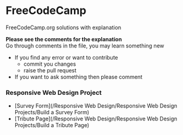# FreeCodeCamp

FreeCodeCamp.org solutions with explanation

**Please see the comments for the explanation**  
Go through comments in the file, you may learn something new

-   If you find any error or want to contribute
    -   commit you changes
    -   raise the pull request
-   If you want to ask something then please comment

### Responsive Web Design Project

-   [Survey Form](/Responsive Web Design/Responsive Web Design Projects/Build a Survey Form)
-   [Tribute Page](/Responsive Web Design/Responsive Web Design Projects/Build a Tribute Page)
